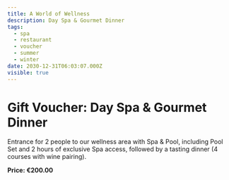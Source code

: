 ```yaml
---
title: A World of Wellness
description: Day Spa & Gourmet Dinner
tags:
  - spa
  - restaurant
  - voucher
  - summer
  - winter
date: 2030-12-31T06:03:07.000Z
visible: true
---
```


# Gift Voucher: Day Spa & Gourmet Dinner

Entrance for 2 people to our wellness area with Spa & Pool, including Pool Set and 2 hours of exclusive Spa access, followed by a tasting dinner (4 courses with wine pairing).

**Price: €200.00**

